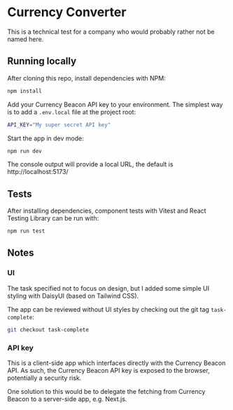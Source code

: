 # Currency Converter

This is a technical test for a company who would probably rather not be named here.

## Running locally

After cloning this repo, install dependencies with NPM:

```bash
npm install
```

Add your Currency Beacon API key to your environment. The simplest way is to add a `.env.local` file at the project root:

```bash
API_KEY="My super secret API key"
```

Start the app in dev mode:

```bash
npm run dev
```

The console output will provide a local URL, the default is http://localhost:5173/

## Tests

After installing dependencies, component tests with Vitest and React Testing Library can be run with:

```bash
npm run test
```

## Notes

### UI

The task specified not to focus on design, but I added some simple UI styling with DaisyUI (based on Tailwind CSS).

The app can be reviewed without UI styles by checking out the git tag `task-complete`:

```bash
git checkout task-complete
```

### API key

This is a client-side app which interfaces directly with the Currency Beacon API. As such, the Currency Beacon API key is exposed to the browser, potentially a security risk.

One solution to this would be to delegate the fetching from Currency Beacon to a server-side app, e.g. Next.js.
